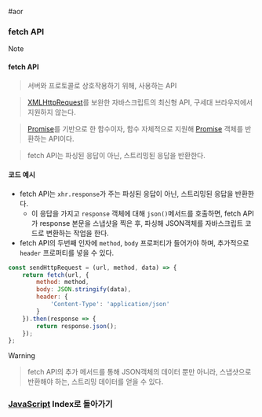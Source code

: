 #aor 
### fetch API
>[!note]
>#### fetch API
>
>>서버와 프로토콜로 상호작용하기 위해, 사용하는 API
>
>>[XMLHttpRequest](XMLHttpRequest.md)를 보완한 자바스크립트의 최신형 API, 구세대 브라우저에서 지원하지 않는다.
>
>>[Promise](../Promise%20&%20Callback/Promise.md)를 기반으로 한 함수이자, 함수 자체적으로 지원해 [Promise](../Promise%20&%20Callback/Promise.md) 객체를 반환하는 API이다.
>
>>fetch API는 파싱된 응답이 아닌, 스트리밍된 응답을 반환한다.
#### 코드 예시
- fetch API는 `xhr.response`가 주는 파싱된 응답이 아닌, 스트리밍된 응답을 반환한다.
	- 이 응답을 가지고 `response` 객체에 대해 `json()`메서드를 호출하면, fetch API가 response 본문을 스냅샷을 찍은 후, 파싱해 JSON객체를 자바스크립트 코드로 변환하는 작업을 한다.
- fetch API의 두번째 인자에 `method`, `body` 프로퍼티가 들어가야 하며, 추가적으로 `header` 프로퍼티를 넣을 수 있다.
```js
const sendHttpRequest = (url, method, data) => {
    return fetch(url, {
	    method: method,
	    body: JSON.stringify(data),
	    header: {
		    'Content-Type': 'application/json'
	    }
    }).then(response => {
        return response.json();
    });
};
```

>[!warning]
>>fetch API의 추가 메서드를 통해 JSON객체의 데이터 뿐만 아니라, 스냅샷으로 반환해야 하는, 스트리밍 데이터를 얻을 수 있다.
### [JavaScript](../../../Dev-Index/JavaScript.md) Index로 돌아가기